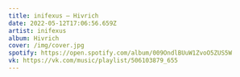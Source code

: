 ```yaml
---
title: inifexus — Hivrich
date: 2022-05-12T17:06:56.659Z
artist: inifexus
album: Hivrich
cover: /img/cover.jpg
spotify: https://open.spotify.com/album/009OndlBUuW1ZvoO5ZUS5W
vk: https://vk.com/music/playlist/506103879_655
---
```

